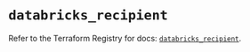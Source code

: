 # `databricks_recipient`

Refer to the Terraform Registry for docs: [`databricks_recipient`](https://registry.terraform.io/providers/databricks/databricks/1.94.0/docs/resources/recipient).

